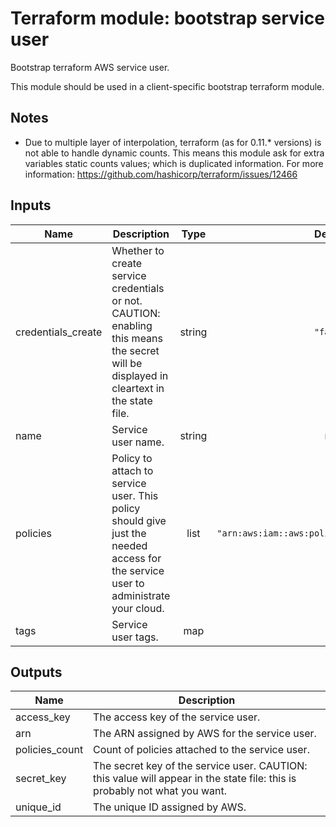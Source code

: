 # Terraform module: bootstrap service user

Bootstrap terraform AWS service user.

This module should be used in a client-specific bootstrap terraform module.

## Notes

* Due to multiple layer of interpolation, terraform (as for 0.11.* versions) is not able to handle dynamic counts.
This means this module ask for extra variables static counts values; which is duplicated information.
For more information: https://github.com/hashicorp/terraform/issues/12466

<!-- BEGINNING OF PRE-COMMIT-TERRAFORM DOCS HOOK -->
## Inputs

| Name | Description | Type | Default | Required |
|------|-------------|:----:|:-----:|:-----:|
| credentials\_create | Whether to create service credentials or not. CAUTION: enabling this means the secret will be displayed in cleartext in the state file. | string | `"false"` | no |
| name | Service user name. | string | n/a | yes |
| policies | Policy to attach to service user. This policy should give just the needed access for the service user to administrate your cloud. | list | `[ "arn:aws:iam::aws:policy/AdministratorAccess" ]` | no |
| tags | Service user tags. | map | `{}` | no |

## Outputs

| Name | Description |
|------|-------------|
| access\_key | The access key of the service user. |
| arn | The ARN assigned by AWS for the service user. |
| policies\_count | Count of policies attached to the service user. |
| secret\_key | The secret key of the service user. CAUTION: this value will appear in the state file: this is probably not what you want. |
| unique\_id | The unique ID assigned by AWS. |

<!-- END OF PRE-COMMIT-TERRAFORM DOCS HOOK -->
